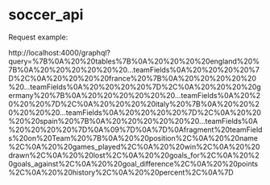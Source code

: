 # soccer_api

Request example:

http://localhost:4000/graphql?query=%7B%0A%20%20tables%7B%0A%20%20%20%20england%20%7B%0A%20%20%20%20%20%20...teamFields%0A%20%20%20%20%7D%2C%0A%20%20%20%20france%20%7B%0A%20%20%20%20%20%20...teamFields%0A%20%20%20%20%7D%2C%0A%20%20%20%20germany%20%7B%0A%20%20%20%20%20%20...teamFields%0A%20%20%20%20%7D%2C%0A%20%20%20%20italy%20%7B%0A%20%20%20%20%20%20...teamFields%0A%20%20%20%20%7D%2C%0A%20%20%20%20spain%20%7B%0A%20%20%20%20%20%20...teamFields%0A%20%20%20%20%7D%0A%09%7D%0A%7D%0Afragment%20teamFields%20on%20Team%20%7B%0A%20%20position%2C%0A%20%20name%2C%0A%20%20games_played%2C%0A%20%20win%2C%0A%20%20drawn%2C%0A%20%20lost%2C%0A%20%20goals_for%2C%0A%20%20goals_against%2C%0A%20%20goal_difference%2C%0A%20%20points%2C%0A%20%20history%2C%0A%20%20percent%2C%0A%7D